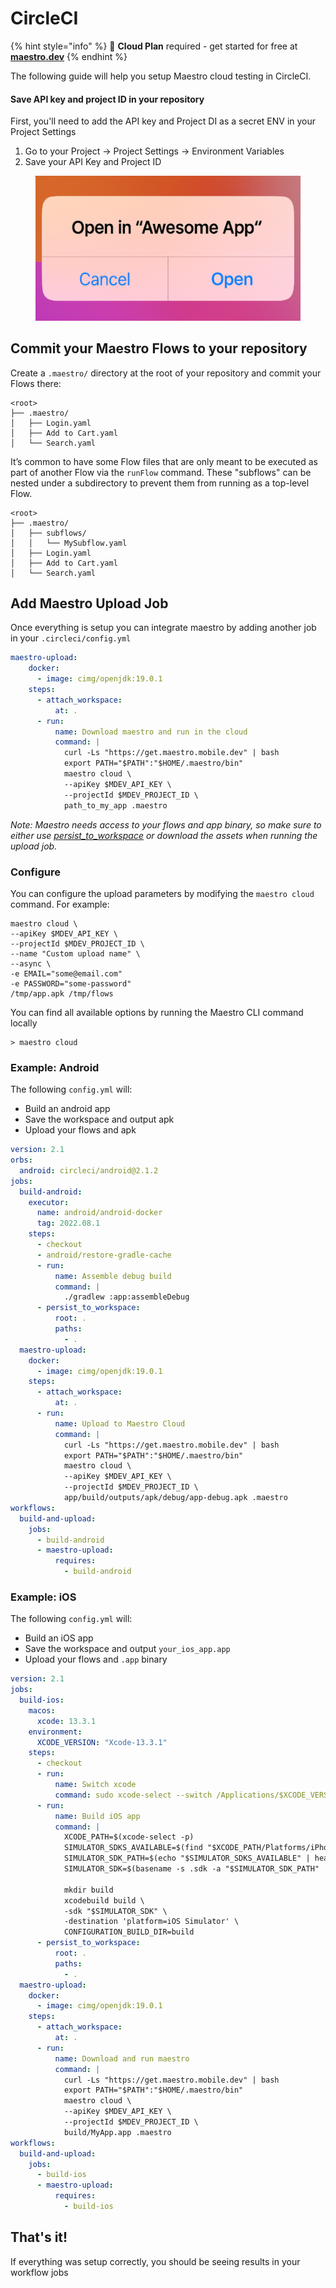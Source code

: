 # CircleCI

{% hint style="info" %}
🚀 **Cloud Plan** required - get started for free at [**maestro.dev**](https://signin.maestro.dev/sign-up)
{% endhint %}

The following guide will help you setup Maestro cloud testing in CircleCI.

#### Save API key and project ID in your repository

First, you'll need to add the API key and Project DI as a secret ENV in your Project Settings

1. Go to your Project -> Project Settings -> Environment Variables
2. Save your API Key and Project ID

<figure><img src="../../.gitbook/assets/image (1).png" alt=""><figcaption></figcaption></figure>

## Commit your Maestro Flows to your repository

Create a `.maestro/` directory at the root of your repository and commit your Flows there:

```
<root>
├── .maestro/
│   ├── Login.yaml
│   ├── Add to Cart.yaml
│   └── Search.yaml
```

It’s common to have some Flow files that are only meant to be executed as part of another Flow via the `runFlow` command. These "subflows" can be nested under a subdirectory to prevent them from running as a top-level Flow.

```
<root>
├── .maestro/
│   ├── subflows/
│   │   └── MySubflow.yaml
│   ├── Login.yaml
│   ├── Add to Cart.yaml
│   └── Search.yaml
```



## Add Maestro Upload Job

Once everything is setup you can integrate maestro by adding another job in your `.circleci/config.yml`

```yaml
maestro-upload:
    docker:
      - image: cimg/openjdk:19.0.1
    steps:
      - attach_workspace:
          at: .
      - run:
          name: Download maestro and run in the cloud
          command: |
            curl -Ls "https://get.maestro.mobile.dev" | bash
            export PATH="$PATH":"$HOME/.maestro/bin"
            maestro cloud \
            --apiKey $MDEV_API_KEY \
            --projectId $MDEV_PROJECT_ID \
            path_to_my_app .maestro
```

_Note: Maestro needs access to your flows and app binary, so make sure to either use_ [_persist\_to\_workspace_](https://circleci.com/docs/workspaces/) _or download the assets when running the upload job._

### Configure

You can configure the upload parameters by modifying the `maestro cloud` command. For example:

```shell
maestro cloud \
--apiKey $MDEV_API_KEY \
--projectId $MDEV_PROJECT_ID \
--name "Custom upload name" \
--async \
-e EMAIL="some@email.com"
-e PASSWORD="some-password"
/tmp/app.apk /tmp/flows
```

You can find all available options by running the Maestro CLI command locally

```shell
> maestro cloud
```

### Example: Android

The following `config.yml` will:

* Build an android app
* Save the workspace and output apk
* Upload your flows and apk

```yaml
version: 2.1
orbs:
  android: circleci/android@2.1.2
jobs:
  build-android:
    executor:
      name: android/android-docker
      tag: 2022.08.1
    steps:
      - checkout
      - android/restore-gradle-cache
      - run:
          name: Assemble debug build
          command: |
            ./gradlew :app:assembleDebug
      - persist_to_workspace:
          root: .
          paths:
            - .
  maestro-upload:
    docker:
      - image: cimg/openjdk:19.0.1
    steps:
      - attach_workspace:
          at: .
      - run:
          name: Upload to Maestro Cloud
          command: |
            curl -Ls "https://get.maestro.mobile.dev" | bash
            export PATH="$PATH":"$HOME/.maestro/bin"
            maestro cloud \
            --apiKey $MDEV_API_KEY \
            --projectId $MDEV_PROJECT_ID \
            app/build/outputs/apk/debug/app-debug.apk .maestro
workflows:
  build-and-upload:
    jobs:
      - build-android
      - maestro-upload:
          requires:
            - build-android
```

### Example: iOS

The following `config.yml` will:

* Build an iOS app
* Save the workspace and output `your_ios_app.app`
* Upload your flows and `.app` binary

```yaml
version: 2.1
jobs:
  build-ios:
    macos:
      xcode: 13.3.1
    environment:
      XCODE_VERSION: "Xcode-13.3.1"
    steps:
      - checkout
      - run:
          name: Switch xcode
          command: sudo xcode-select --switch /Applications/$XCODE_VERSION.app
      - run:
          name: Build iOS app
          command: |
            XCODE_PATH=$(xcode-select -p)
            SIMULATOR_SDKS_AVAILABLE=$(find "$XCODE_PATH/Platforms/iPhoneSimulator.platform/Developer/SDKs/" -type l -maxdepth 1)
            SIMULATOR_SDK_PATH=$(echo "$SIMULATOR_SDKS_AVAILABLE" | head -n1)
            SIMULATOR_SDK=$(basename -s .sdk -a "$SIMULATOR_SDK_PATH" | awk '{print tolower($0)}')
            
            mkdir build
            xcodebuild build \
            -sdk "$SIMULATOR_SDK" \
            -destination 'platform=iOS Simulator' \
            CONFIGURATION_BUILD_DIR=build
      - persist_to_workspace:
          root: .
          paths:
            - .
  maestro-upload:
    docker:
      - image: cimg/openjdk:19.0.1
    steps:
      - attach_workspace:
          at: .
      - run:
          name: Download and run maestro
          command: |
            curl -Ls "https://get.maestro.mobile.dev" | bash
            export PATH="$PATH":"$HOME/.maestro/bin"
            maestro cloud \
            --apiKey $MDEV_API_KEY \
            --projectId $MDEV_PROJECT_ID \
            build/MyApp.app .maestro
workflows:
  build-and-upload:
    jobs:
      - build-ios
      - maestro-upload:
          requires:
            - build-ios
```

## That's it!

If everything was setup correctly, you should be seeing results in your workflow jobs

